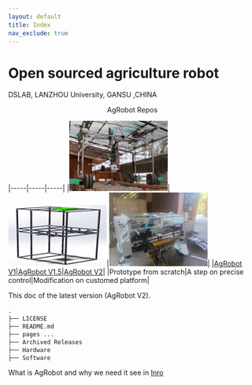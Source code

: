 ```yaml
---
layout: default
title: Index
nav_exclude: true
---
```


# Open sourced agriculture robot  

DSLAB, LANZHOU University, GANSU ,CHINA



<p align=center> AgRobot Repos </p>

|-----|-----|-----|
|<img src="assets\img\03-11-01\agrobot_v1.png" width="200">|<img src="assets\img\03-11-01\agropot.png" width="200">|<img src="assets\img\03-11-01\agrobot_v2.jpg" width="200">|
|[AgRobot V1](https://github.com/dslab-agrobot/AgRobot)|[AgRobot V1.5](https://github.com/dslab-agrobot/AgroPot)|[AgRobot V2](https://github.com/dslab-agrobot/AgRobot2)|
|Prototype from scratch|A step on precise control|Modification on customed platform|

This doc of the latest version (AgRobot V2).
```
.
├── LICENSE
├── README.md
├── pages ...
├── Archived Releases
├── Hardware
├── Software
```

What is AgRobot and why we need it see in [Inro](./intro.md)




